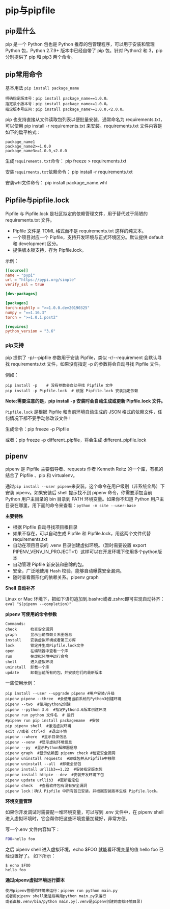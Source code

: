 # pip与pipfile


## pip是什么

pip 是一个 Python 包也是 Python 推荐的包管理程序，可以用于安装和管理 Python 包，Python 2.7.9+ 版本中已经自带了 pip 包。针对 Python2 和 3，pip 分别提供了 pip 和 pip3 两个命令。


## pip常用命令

基本用法 ```pip install package_name```

    明确指定版本号：pip install package_name==1.0.0。
    指定最小版本号：pip install package_name>=1.0.0。
    指定版本号区间：pip install package_name>=1.0.0,<2.0.0。
    

pip 也支持直接从文件读取包列表以便批量安装，通常命名为 requirements.txt，可以使用 pip install -r requirements.txt 来安装。requirements.txt 文件内容是如下的扁平格式：

    package_name1
    package_name2>=1.0.0
    package_name3>=1.0.0,<2.0.0

生成```requirements.txt```命令： pip freeze > requirements.txt

安装```requirments.txt```依赖命令： pip install -r requirements.txt

安装whl文件命令： pip install package_name.whl


## Pipfile与pipfile.lock

Pipfile 与 Pipfile.lock 是社区拟定的依赖管理文件，用于替代过于简陋的 requirements.txt 文件。

* Pipfile 文件是 TOML 格式而不是 requirements.txt 这样的纯文本。
* 一个项目对应一个 Pipfile，支持开发环境与正式环境区分。默认提供 default 和 development 区分。
* 提供版本锁支持，存为 Pipfile.lock。

示例：

```TOML 
[[source]]
name = "pypi"
url = "https://pypi.org/simple"
verify_ssl = true

[dev-packages]

[packages]
torch-nightly = ">=1.0.0.dev20190325"
numpy = "==1.16.3"
torch = ">=1.0.1.post2"

[requires]
python_version = "3.6"
```

### pip支持

pip 提供了 -p/--pipfile 参数用于安装 Pipfile，类似 -r/--requirement 会默认寻找 requirements.txt 文件，如果没有指定 -p 的参数将会自动寻找 Pipfile 文件。

例如：

    pip install -p    # 没有参数会自动寻找 Pipfile 文件
    pip install -p Pipfile.lock  # 根据 Pipfile.lock 安装指定依赖

**Note:需要注意的是，pip install -p 安装时会自动生成或更新 Pipfile.lock 文件。**

```Pipfile.lock``` 是根据 Pipfile 和当前环境自动生成的 JSON 格式的依赖文件，任何情况下都不要手动修改该文件！

生成命令：pip freeze -p Pipfile

或者：pip freeze -p different_pipfile，将会生成 different_pipfile.lock

## pipenv

pipenv 是 Pipfile 主要倡导者、requests 作者 Kenneth Reitz 的一个库，有机的结合了 Pipfile 、pip 和 virtualenv。

通过```pip install --user pipenv```来安装。这个命令在用户级别（非系统全局）下安装 pipenv。如果安装后 shell 提示找不到 pipenv 命令，你需要添加当前 Python 用户主目录的 bin 目录到 PATH 环境变量。如果你不知道 Python 用户主目录在哪里，用下面的命令来查看：```python -m site --user-base```

**主要特性**

* 根据 Pipfile 自动寻找项目根目录
* 如果不存在，可以自动生成 Pipfile 和 Pipfile.lock，用这两个文件代替requirements.txt
* 自动在项目目录的 .venv 目录创建虚拟环境。（暂时需要设置 export PIPENV_VENV_IN_PROJECT=1）这样可以在开发环境下使用多个python版本
* 自动管理 Pipfile 新安装和删除的包。
* 安全，广泛地使用 Hash 校验，能够自动曝露安全漏洞。
* 随时查看图形化的依赖关系。pipenv graph

**Shell 自动补齐**

Linux or Mac 环境下，把如下语句追加到.bashrc或者.zshrc即可实现自动补齐：```eval "$(pipenv --completion)"```

**pipenv 可使用的命令参数**

    Commands:
    check      检查安全漏洞
    graph      显示当前依赖关系图信息
    install    安装虚拟环境或者第三方库
    lock       锁定并生成Pipfile.lock文件
    open       在编辑器中查看一个库
    run        在虚拟环境中运行命令 
    shell      进入虚拟环境
    uninstall  卸载一个库
    update     卸载当前所有的包，并安装它们的最新版本

一些使用示例：

    pip install --user --upgrade pipenv #用户安装/升级
    pipenv pipenv --three  #会使用当前系统的Python3创建环境 
    pipenv --two  #使用python2创建 
    pipenv --python 3.6  #指定Python3.6版本创建环境 
    pipenv run python 文件名  # 运行
    #pipenv run pip install packagename  #安装
    pip pipenv shell  #激活虚拟环境 
    exit //或者 ctrl+d  #退出环境
    pipenv --where  #显示目录信息 
    pipenv --venv  #显示虚拟环境信息 
    pipenv --py  #显示Python解释器信息 
    pipenv graph  #显示依赖图 pipenv check #检查安全漏洞 
    pipenv uninstall requests  #卸载包并从Pipfile中移除 
    pipenv uninstall --all  #卸载全部包
    pipenv install urllib3==1.22  #安装指定版本包
    pipenv install httpie --dev  #安装开发环境下包
    pipenv update urllib3  #更新指定包
    pipenv check   #查看软件包有没有安全漏洞
    pipenv lock：确认 Pipfile 中所有包已安装，并根据安装版本生成 Pipfile.lock。

**环境变量管理**

如果你开发调试时需要配一堆环境变量，可以写到 .env 文件中，在 pipenv shell 进入虚拟环境时，它会帮你把这些环境变量加载好，非常方便。

写一个.env 文件内容如下：

```bash
FOO=hello foo
```

之后 pipenv shell 进入虚拟环境，echo $FOO 就能看环境变量的值 hello foo 已经设置好了。
如下所示：

```
$ echo $FOO
hello foo
```

**通过pipenv虚拟环境运行脚本**

    使用pipenv管理的环境来运行：pipenv run python main.py  
    或者用pipenv shell激活后再用python main.py来运行
    或者直接.venv/bin/python main.py(.venv是pipenv创建的虚拟环境目录)
